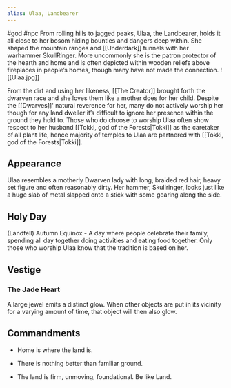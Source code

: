 ```yaml
---
alias: Ulaa, Landbearer
---
```


#god #npc 
From rolling hills to jagged peaks, Ulaa, the Landbearer, holds it all close to her bosom hiding bounties and dangers deep within. She shaped the mountain ranges and [[Underdark]] tunnels with her warhammer SkullRinger. More uncommonly she is the patron protector of the hearth and home and is often depicted within wooden reliefs above fireplaces in people’s homes, though many have not made the connection.
<span class="rightimg"><span class="smallimg">![[Ulaa.jpg]]</span></span>
  
From the dirt and using her likeness, [[The Creator]] brought forth the dwarven race and she loves them like a mother does for her child. Despite the [[Dwarves]]' natural reverence for her, many do not actively worship her though for any land dweller it’s difficult to ignore her presence within the ground they hold to. Those who do choose to worship Ulaa often show respect to her husband [[Tokki, god of the Forests|Tokki]] as the caretaker of all plant life, hence majority of temples to Ulaa are partnered with [[Tokki, god of the Forests|Tokki]].

  

## Appearance

Ulaa resembles a motherly Dwarven lady with long, braided red hair, heavy set figure and often reasonably dirty. Her hammer, Skullringer, looks just like a huge slab of metal slapped onto a stick with some gearing along the side. 

  

## Holy Day

(Landfell) Autumn Equinox - A day where people celebrate their family, spending all day together doing activities and eating food together. Only those who worship Ulaa know that the tradition is based on her.

## Vestige
### The Jade Heart

A large jewel emits a distinct glow. When other objects are put in its vicinity for a varying amount of time, that object will then also glow. 


## Commandments

-   Home is where the land is.
    
-   There is nothing better than familiar ground.
    
-   The land is firm, unmoving, foundational. Be like Land.
    

